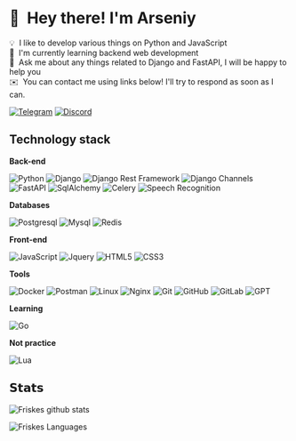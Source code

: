 # 👋 &nbsp;Hey there! I'm Arseniy

💡 &nbsp;I like to develop various things on Python and JavaScript\
🌱 &nbsp;I'm currently learning backend web development\
💬 &nbsp;Ask me about any things related to Django and FastAPI, I will be happy to help you\
✉️ &nbsp;You can contact me using links below! I'll try to respond as soon as I can.

[![Telegram](https://img.shields.io/badge/-Telegram-1769FF?style=flat&logo=Telegram&logoColor=white)](https://t.me/Friskes) [![Discord](https://img.shields.io/badge/Discord-%237289DA.svg?logo=discord&logoColor=white)](https://discordapp.com/users/324955565652443137/) 

## Technology stack

**Back-end**

![Python](https://img.shields.io/badge/-Python-black?style=flat-square&logo=Python)
![Django](https://img.shields.io/badge/-Django-0aad48?style=flat-square&logo=Django)
![Django Rest Framework](https://img.shields.io/badge/DRF-red?style=flat-square&logo=Django)
![Django Channels](https://img.shields.io/badge/-Django_Channels-46a2f1?style=flat-square&logo=Django)
![FastAPI](https://img.shields.io/badge/-FastAPI-%2300C7B7?style=flat-square&logo=FastAPI)
![SqlAlchemy](https://img.shields.io/badge/-SqlAlchemy-FCA121?style=flat-square&logo=SqlAlchemy)
![Celery](https://img.shields.io/badge/-Celery-%2300C7B7?style=flat-square&logo=Celery)
![Speech Recognition](https://img.shields.io/badge/-Speech_Recognition-blue?style=flat-square&logo=Speech_Recognition)

**Databases**

![Postgresql](https://img.shields.io/badge/-Postgresql-%232c3e50?style=flat-square&logo=Postgresql)
![Mysql](https://img.shields.io/badge/-Mysql-%232c3e50?style=flat-square&logo=Mysql)
![Redis](https://img.shields.io/badge/-Redis-FCA121?style=flat-square&logo=Redis)

**Front-end**

![JavaScript](https://img.shields.io/badge/-JavaScript-%23F7DF1C?style=flat-square&logo=javascript&logoColor=000000&labelColor=%23F7DF1C&color=%23FFCE5A)
![Jquery](https://img.shields.io/badge/-Jquery-%23F7DF1C?style=flat-square&logo=Jquery&logoColor=000000&labelColor=%23F7DF1C&color=%23FFCE5A)
![HTML5](https://img.shields.io/badge/-HTML5-%23E44D27?style=flat-square&logo=html5&logoColor=ffffff)
![CSS3](https://img.shields.io/badge/-CSS3-%231572B6?style=flat-square&logo=css3)

**Tools**

![Docker](https://img.shields.io/badge/-Docker-46a2f1?style=flat-square&logo=docker&logoColor=white)
![Postman](https://img.shields.io/badge/Postman-FCA121?style=flat-square&logo=postman)
![Linux](https://img.shields.io/badge/Linux-black?style=flat-square&logo=linux)
![Nginx](https://img.shields.io/badge/Nginx-black?style=flat-square&logo=Nginx)
![Git](https://img.shields.io/badge/-Git-black?style=flat-square&logo=git)
![GitHub](https://img.shields.io/badge/-GitHub-181717?style=flat-square&logo=github)
![GitLab](https://img.shields.io/badge/-GitLab-FCA121?style=flat-square&logo=gitlab)
![GPT](https://img.shields.io/badge/-GPT-FCA121?style=flat-square&logo=GPT)

**Learning**

![Go](https://img.shields.io/badge/-Go-grey?style=flat-square&logo=go)

**Not practice**

![Lua](https://img.shields.io/badge/-Lua-black?style=flat-square&logo=Lua)

## 𝗦𝘁𝗮𝘁𝘀

![Friskes github stats](https://github-readme-stats.vercel.app/api?username=Friskes&show_icons=true&theme=dracula&include_all_commits=true&count_private=true)

![Friskes Languages](https://github-readme-stats.vercel.app/api/top-langs/?username=Friskes&layout=compact&count_private=true&theme=gruvbox)